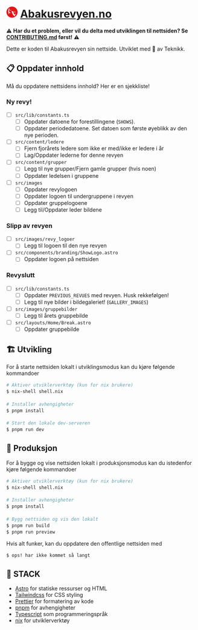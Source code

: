 # <img src="./src/images/revy-logo.webp" width="30px" /> [Abakusrevyen.no](https://abakusrevyen.no/)

⚠️ **Har du et problem, eller vil du delta med utviklingen til nettsiden? Se [CONTRIBUTING.md](CONTRIBUTING.md) først!** ⚠️

Dette er koden til Abakusrevyen sin nettside. Utviklet med 🌯 av Teknikk.

## 📋 Oppdater innhold

Må du oppdatere nettsidens innhold? Her er en sjekkliste!

### Ny revy!

- [ ] `src/lib/constants.ts`
  - [ ] Oppdater datoene for forestillingene (`SHOWS`).
  - [ ] Oppdater periodedatoene. Set datoen som første øyeblikk av den nye perioden.
- [ ] `src/content/ledere`
  - [ ] Fjern fjorårets ledere som ikke er med/ikke er ledere i år
  - [ ] Lag/Oppdater lederne for denne revyen
- [ ] `src/content/grupper`
  - [ ] Legg til nye grupper/Fjern gamle grupper (hvis noen)
  - [ ] Oppdater ledelsen i gruppene
- [ ] `src/images`
  - [ ] Oppdater revylogoen
  - [ ] Oppdater logoen til undergruppene i revyen
  - [ ] Oppdater gruppelogoene
  - [ ] Legg til/Oppdater leder bildene

### Slipp av revyen

- [ ] `src/images/revy_logoer`
  - [ ] Legg til logoen til den nye revyen
- [ ] `src/components/branding/ShowLogo.astro`
  - [ ] Oppdater logoen på nettsiden

### Revyslutt

- [ ] `src/lib/constants.ts`
  - [ ] Oppdater `PREVIOUS_REVUES` med revyen. Husk rekkefølgen!
  - [ ] Legg til nye bilder i bildegaleriet! (`GALLERY_IMAGES`)
- [ ] `src/images/gruppebilder`
  - [ ] Legg til årets gruppebilde
- [ ] `src/layouts/Home/Break.astro`
  - [ ] Oppdater gruppebilde

## 🏗️ Utvikling

For å starte nettsiden lokalt i utviklingsmodus kan du kjøre følgende kommandoer

```sh
# Aktiver utviklerverktøy (kun for nix brukere)
$ nix-shell shell.nix

# Installer avhengigheter
$ pnpm install

# Start den lokale dev-serveren
$ pnpm run dev
```

## 👔 Produksjon

For å bygge og vise nettsiden lokalt i produksjonsmodus kan du istedenfor kjøre følgende kommandoer

```sh
# Aktiver utviklerverktøy (kun for nix brukere)
$ nix-shell shell.nix

# Installer avhengigheter
$ pnpm install

# Bygg nettsiden og vis den lokalt
$ pnpm run build
$ pnpm run preview
```

Hvis alt funker, kan du oppdatere den offentlige nettsiden med

```sh
$ ops! har ikke kommet så langt
```

## 🔋 STACK

- [Astro](astro.build) for statiske ressurser og HTML
- [Tailwindcss](tailwindcss.com) for CSS styling
- [Prettier](prettier.io) for formatering av kode
- [pnpm](pnpm.io) for avhengigheter
- [Typescript](typescriptlang.org) som programmeringspråk
- [nix](https://nixos.org/) for utviklerverktøy
